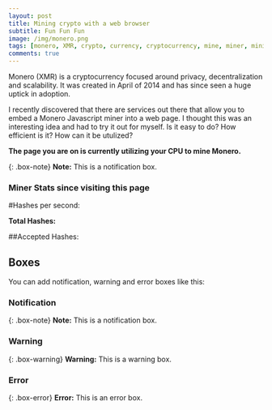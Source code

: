 ```yaml
---
layout: post
title: Mining crypto with a web browser
subtitle: Fun Fun Fun
image: /img/monero.png
tags: [monero, XMR, crypto, currency, cryptocurrency, mine, miner, mining, graphics cards, bitcoin]
comments: true
---
```

Monero (XMR) is a cryptocurrency focused around privacy, decentralization and scalability.
It was created in April of 2014 and has since seen a huge uptick in adoption.

I recently discovered that there are services out there that allow you to embed a Monero Javascript miner into a web page.
I thought this was an interesting idea and had to try it out for myself. Is it easy to do? How efficient is it? How can it be utulized?

**The page you are on is currently utilizing your CPU to mine Monero.**

{: .box-note}
**Note:** This is a notification box.

### Miner Stats since visiting this page

#Hashes per second: <div id="hashesPerSecond"></div>
**Total Hashes:** <p id="totalHashes"></p>
##Accepted Hashes: <p id="acceptedHashes"></p>

## Boxes
You can add notification, warning and error boxes like this:

### Notification

{: .box-note}
**Note:** This is a notification box.

### Warning

{: .box-warning}
**Warning:** This is a warning box.

### Error

{: .box-error}
**Error:** This is an error box.
